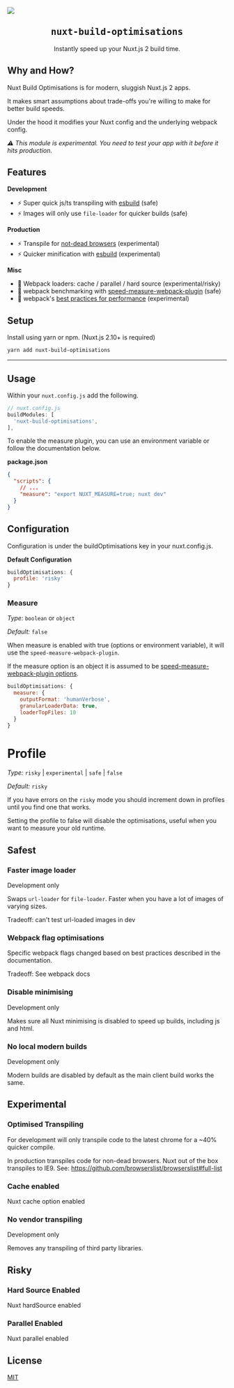 ![](https://laravel-og.beyondco.de/Nuxt%20Build%20Optimisations.png?theme=light&packageManager=vue+add&packageName=nuxt-build-optimisations&pattern=texture&style=style_1&description=Instantly+speed+up+your+Nuxt+2+build+time.&md=1&showWatermark=0&fontSize=100px&images=lightning-bolt)

<h2 align='center'><samp>nuxt-build-optimisations</samp></h2>

<p align='center'>Instantly speed up your Nuxt.js 2 build time.</p>


## Why and How?

Nuxt Build Optimisations is for modern, sluggish Nuxt.js 2 apps.

It makes smart assumptions about trade-offs you're willing to make for better build speeds.

Under the hood it modifies your Nuxt config and the underlying webpack config.

*:warning: This module is experimental. You need to test your app with it before it hits production.*

## Features

**Development**
- :zap: Super quick js/ts transpiling with [esbuild](https://esbuild.github.io/) (safe)
- :zap: Images will only use `file-loader` for quicker builds (safe)

**Production**
- :zap: Transpile for [not-dead browsers](https://github.com/browserslist/browserslist#full-list) (experimental)
- :zap: Quicker minification with [esbuild](https://esbuild.github.io/) (experimental)

**Misc**
- :electric_plug: Webpack loaders: cache / parallel / hard source (experimental/risky)
- :snail: webpack benchmarking with [speed-measure-webpack-plugin](https://github.com/stephencookdev/speed-measure-webpack-plugin) (safe)
- :mage: webpack's [best practices for performance](https://webpack.js.org/guides/build-performance/) (experimental)


## Setup

Install using yarn or npm. (Nuxt.js 2.10+ is required)

```bash
yarn add nuxt-build-optimisations
```

---

## Usage

Within your `nuxt.config.js` add the following.

```js
// nuxt.config.js
buildModules: [
  'nuxt-build-optimisations',
],
```

To enable the measure plugin, you can use an environment variable or follow the documentation below.

**package.json**

```json
{
  "scripts": {
    // ...
    "measure": "export NUXT_MEASURE=true; nuxt dev"
  }
}
```

## Configuration

Configuration is under the buildOptimisations key in your nuxt.config.js.

**Default Configuration**
```js
buildOptimisations: {
  profile: 'risky'
}
```


### Measure

*Type:* `boolean` or `object`

*Default:* `false`

When measure is enabled with true (options or environment variable), it will use the `speed-measure-webpack-plugin`.

If the measure option is an object it is assumed to be [speed-measure-webpack-plugin options](https://github.com/stephencookdev/speed-measure-webpack-plugin#options).

```js
buildOptimisations: {
  measure: {
    outputFormat: 'humanVerbose',
    granularLoaderData: true,
    loaderTopFiles: 10
  }
}
```


# Profile

*Type:* `risky` | `experimental` | `safe` | `false`

*Default:* `risky`

If you have errors on the `risky` mode you should increment down in profiles until you find one that works.

Setting the profile to false will disable the optimisations, useful when you want to measure your old runtime.

## Safest

### Faster image loader

Development only

Swaps `url-loader` for `file-loader`. Faster when you have a lot of images of varying sizes.

Tradeoff: can't test url-loaded images in dev 

### Webpack flag optimisations

Specific webpack flags changed based on best practices described in the documentation.

Tradeoff: See webpack docs

### Disable minimising

Development only

Makes sure all Nuxt minimising is disabled to speed up builds, including js and html.

### No local modern builds

Development only

Modern builds are disabled by default as the main client build works the same.

## Experimental

### Optimised Transpiling

For development will only transpile code to the latest chrome for a ~40% quicker compile.

In production transpiles code for non-dead browsers. Nuxt out of the box transpiles to IE9. See: https://github.com/browserslist/browserslist#full-list

### Cache enabled

Nuxt cache option enabled

### No vendor transpiling

Development only

Removes any transpiling of third party libraries. 

## Risky

### Hard Source Enabled

Nuxt hardSource enabled

### Parallel Enabled

Nuxt parallel enabled

## License

[MIT](LICENSE)
